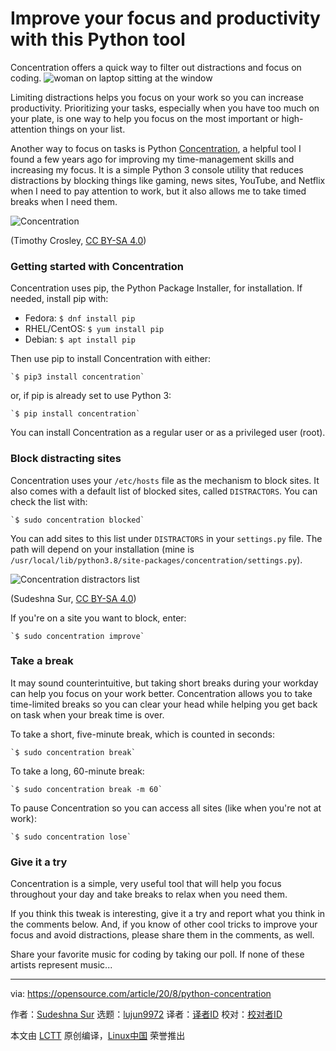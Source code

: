 [#]: collector: (lujun9972)
[#]: translator: ( )
[#]: reviewer: ( )
[#]: publisher: ( )
[#]: url: ( )
[#]: subject: (Improve your focus and productivity with this Python tool)
[#]: via: (https://opensource.com/article/20/8/python-concentration)
[#]: author: (Sudeshna Sur https://opensource.com/users/sudeshna-sur)

Improve your focus and productivity with this Python tool
======
Concentration offers a quick way to filter out distractions and focus on
coding.
![woman on laptop sitting at the window][1]

Limiting distractions helps you focus on your work so you can increase productivity. Prioritizing your tasks, especially when you have too much on your plate, is one way to help you focus on the most important or high-attention things on your list. 

Another way to focus on tasks is Python [Concentration][2], a helpful tool I found a few years ago for improving my time-management skills and increasing my focus. It is a simple Python 3 console utility that reduces distractions by blocking things like gaming, news sites, YouTube, and Netflix when I need to pay attention to work, but it also allows me to take timed breaks when I need them.

![Concentration][3]

(Timothy Crosley, [CC BY-SA 4.0][4])

### Getting started with Concentration

Concentration uses pip, the Python Package Installer, for installation. If needed, install pip with:

  * Fedora: `$ dnf install pip`
  * RHEL/CentOS: `$ yum install pip`
  * Debian: `$ apt install pip`



Then use pip to install Concentration with either:


```
`$ pip3 install concentration`
```

or, if pip is already set to use Python 3:


```
`$ pip install concentration`
```

You can install Concentration as a regular user or as a privileged user (root).

### Block distracting sites

Concentration uses your `/etc/hosts` file as the mechanism to block sites. It also comes with a default list of blocked sites, called `DISTRACTORS`. You can check the list with:


```
`$ sudo concentration blocked`
```

You can add sites to this list under `DISTRACTORS` in your `settings.py` file. The path will depend on your installation (mine is `/usr/local/lib/python3.8/site-packages/concentration/settings.py`).

![Concentration distractors list][5]

(Sudeshna Sur, [CC BY-SA 4.0][4])

If you're on a site you want to block, enter:


```
`$ sudo concentration improve`
```

### Take a break

It may sound counterintuitive, but taking short breaks during your workday can help you focus on your work better. Concentration allows you to take time-limited breaks so you can clear your head while helping you get back on task when your break time is over.

To take a short, five-minute break, which is counted in seconds:


```
`$ sudo concentration break`
```

To take a long, 60-minute break:


```
`$ sudo concentration break -m 60`
```

To pause Concentration so you can access all sites (like when you're not at work):


```
`$ sudo concentration lose`
```

### Give it a try

Concentration is a simple, very useful tool that will help you focus throughout your day and take breaks to relax when you need them.

If you think this tweak is interesting, give it a try and report what you think in the comments below. And, if you know of other cool tricks to improve your focus and avoid distractions, please share them in the comments, as well.

Share your favorite music for coding by taking our poll. If none of these artists represent music...

--------------------------------------------------------------------------------

via: https://opensource.com/article/20/8/python-concentration

作者：[Sudeshna Sur][a]
选题：[lujun9972][b]
译者：[译者ID](https://github.com/译者ID)
校对：[校对者ID](https://github.com/校对者ID)

本文由 [LCTT](https://github.com/LCTT/TranslateProject) 原创编译，[Linux中国](https://linux.cn/) 荣誉推出

[a]: https://opensource.com/users/sudeshna-sur
[b]: https://github.com/lujun9972
[1]: https://opensource.com/sites/default/files/styles/image-full-size/public/lead-images/lenovo-thinkpad-laptop-window-focus.png?itok=g0xPm2kD (young woman working on a laptop)
[2]: https://pypi.org/project/concentration/
[3]: https://opensource.com/sites/default/files/uploads/concentration.gif (Concentration)
[4]: https://creativecommons.org/licenses/by-sa/4.0/
[5]: https://opensource.com/sites/default/files/uploads/concentration_distractors-list.png (Concentration distractors list)
